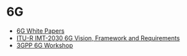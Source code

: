 # 6G

- [6G White Papers](./6G%20White%20Papers.md)
- [ITU-R IMT-2030 6G Vision, Framework and Requirements](./ITU-R%20IMT-2030%206G%20Vision,%20Framework%20and%20Requirements.md)
- [3GPP 6G Workshop](./3GPP%206G%20Workshop.md)